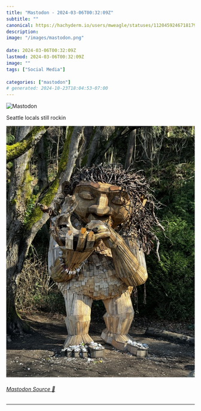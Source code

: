 ```yaml
---
title: "Mastodon - 2024-03-06T00:32:09Z"
subtitle: ""
canonical: https://hachyderm.io/users/mweagle/statuses/112045924671817973
description:
image: "/images/mastodon.png"

date: 2024-03-06T00:32:09Z
lastmod: 2024-03-06T00:32:09Z
image: ""
tags: ["Social Media"]

categories: ["mastodon"]
# generated: 2024-10-23T18:04:53-07:00
---
```

![Mastodon](/images/mastodon.png)

<p>Seattle locals still rockin</p>

![](c639df98733cbfce.jpeg)

###### [Mastodon Source 🐘](https://hachyderm.io/@mweagle/112045924671817973)

___
